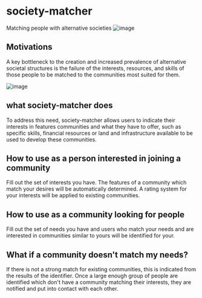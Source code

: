 # society-matcher
Matching people with alternative societies
![image](https://user-images.githubusercontent.com/73547769/156834785-7bf91a74-8db6-476e-b8be-1808bbef6f94.png)

## Motivations

A key bottleneck to the creation and increased prevalence of alternative societal structures is the failure of the interests, resources, and skills of those people to be matched to the communities most suited for them.

![image](https://user-images.githubusercontent.com/73547769/156838123-1ea203d0-560c-42fc-ab58-351d99cd583f.png)

## what society-matcher does

To address this need, society-matcher allows users to indicate their interests in features communities and what they have to offer, such as specific skills, financial resources or land and infrastructure available to be used to develop these communities.

## How to use as a person interested in joining a community
Fill out the set of interests you have. The features of a community which match your desires will be automatically determined. A rating system for your interests will be applied to existing communities. 

## How to use as a community looking for people
Fill out the set of needs you have and users who match your needs and are interested in communities similar to yours will be identified for your. 

## What if a community doesn't match my needs?
If there is not a strong match for existing communities, this is indicated from the results of the identifier. Once a large enough group of people are identified which don't have a community matching their interests, they are notified and put into contact with each other.  
